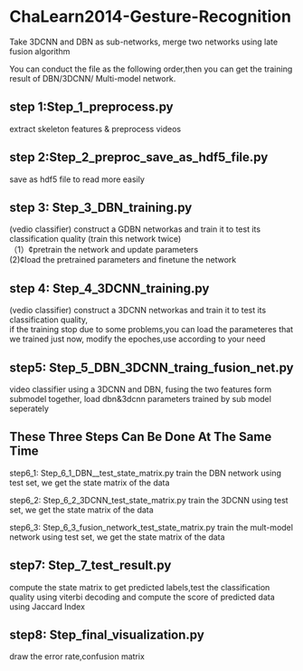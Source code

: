# ChaLearn2014-Gesture-Recognition
Take 3DCNN and DBN as sub-networks, merge two networks using late fusion algorithm

You can conduct the file as the following order,then you can get the training result of DBN/3DCNN/
Multi-model network.

step 1:Step_1_preprocess.py 
----
extract skeleton features & preprocess videos 

step 2:Step_2_preproc_save_as_hdf5_file.py
----------
save as hdf5 file to read more easily

step 3: Step_3_DBN_training.py
--------
(vedio classifier) construct a GDBN networkas and train it to test its classification quality
(train this network twice)        
（1）¢pretrain the network and update parameters   
(2)¢load the pretrained parameters and finetune the network

step 4: Step_4_3DCNN_training.py
----
(vedio classifier) construct a 3DCNN networkas and train it to test its classification quality,     
if the training stop due to some problems,you can load the parameteres that we trained just now,
modify the epoches,use according to your need

step5: Step_5_DBN_3DCNN_traing_fusion_net.py
--
video classifier using a 3DCNN and DBN, fusing the two features form submodel together, 
load dbn&3dcnn parameters trained by sub model seperately 

These Three Steps Can Be Done At The Same Time 
----
step6_1: Step_6_1_DBN__test_state_matrix.py
train the DBN network using test set, we get the state matrix of the data 

step6_2: Step_6_2_3DCNN_test_state_matrix.py
train the 3DCNN using test set, we get the state matrix of the data 

step6_3: Step_6_3_fusion_network_test_state_matrix.py
train the mult-model network using test set, we get the state matrix of the data 


step7: Step_7_test_result.py
-----
compute the state matrix to get predicted labels,test the classification quality using 
viterbi decoding and 
compute the score of predicted data using Jaccard Index

step8: Step_final_visualization.py
-------
draw the error rate,confusion matrix 
